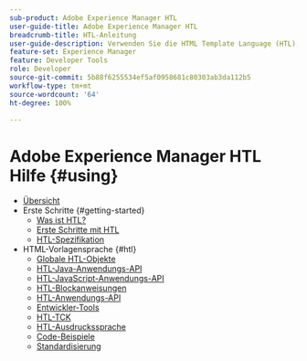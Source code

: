 ```yaml
---
sub-product: Adobe Experience Manager HTL
user-guide-title: Adobe Experience Manager HTL
breadcrumb-title: HTL-Anleitung
user-guide-description: Verwenden Sie die HTML Template Language (HTL), um ein Web-Framework auf Unternehmensebene anzulegen.
feature-set: Experience Manager
feature: Developer Tools
role: Developer
source-git-commit: 5b88f6255534ef5af0958681c80303ab3da112b5
workflow-type: tm+mt
source-wordcount: '64'
ht-degree: 100%

---
```



# Adobe Experience Manager HTL  Hilfe {#using}

+ [Übersicht](overview.md)
+ Erste Schritte {#getting-started}
   + [Was ist HTL?](update.md)
   + [Erste Schritte mit HTL](getting-started.md)
   + [HTL-Spezifikation](htl-specification.md)
+ HTML-Vorlagensprache {#htl}
   + [Globale HTL-Objekte](global-objects.md)
   + [HTL-Java-Anwendungs-API](use-api-java.md)
   + [HTL-JavaScript-Anwendungs-API](use-api-javascript.md)
   + [HTL-Blockanweisungen](block-statements.md)
   + [HTL-Anwendungs-API](use-api.md)
   + [Entwickler-Tools](dev-tools.md)
   + [HTL-TCK](htl-tck.md)
   + [HTL-Ausdruckssprache](expression-language.md)
   + [Code-Beispiele](code-samples.md)
   + [Standardisierung](standardization.md)